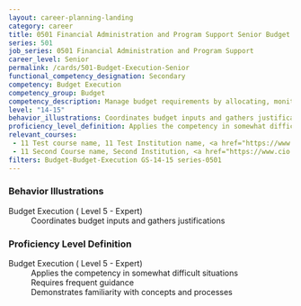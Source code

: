 ```yaml
---
layout: career-planning-landing
category: career
title: 0501 Financial Administration and Program Support Senior Budget Execution
series: 501
job_series: 0501 Financial Administration and Program Support
career_level: Senior
permalink: /cards/501-Budget-Execution-Senior
functional_competency_designation: Secondary
competency: Budget Execution
competency_group: Budget
competency_description: Manage budget requirements by allocating, monitoring and analyzing budgets in compliance with statutory/regulatory guidance.
level: "14-15"
behavior_illustrations: Coordinates budget inputs and gathers justifications
proficiency_level_definition: Applies the competency in somewhat difficult situations ? Requires frequent guidance ? Demonstrates familiarity with concepts and processes
relevant_courses: 
 - 11 Test course name, 11 Test Institution name, <a href="https://www.cfo.gov">www.cfo.gov</a>, <a href="https://www.fai.gov">www.fai.gov</a>
 - 11 Second Course name, Second Institution, <a href="https://www.cio.gov">www.cio.gov</a>
filters: Budget-Budget-Execution GS-14-15 series-0501
---
```


<div class="desktop:grid-col-6 margin-y-205">
  <div class="border-top-05 bg-white padding-2 shadow-5 height-full members-hover border-1px border-gray-30 border-top-orange radius-lg">
    <h3>Behavior Illustrations</h3>
    <dl class="text-base"><dt>Budget Execution ( Level 5 - Expert)</dt><dd>Coordinates budget inputs and gathers justifications</dd></dl>
  </div>
</div>
<div class="desktop:grid-col-6 margin-y-205">
  <div class="border-top-05 bg-white padding-2 shadow-5 height-full members-hover border-1px border-gray-30 border-top-orange radius-lg">
    <h3>Proficiency Level Definition</h3>
    <dl class="text-base"><dt>Budget Execution ( Level 5 - Expert)</dt><dd>Applies the competency in somewhat difficult situations </dd><dd> Requires frequent guidance </dd><dd> Demonstrates familiarity with concepts and processes</dd></dl>
  </div>
</div>